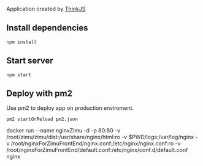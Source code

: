 
Application created by [ThinkJS](http://www.thinkjs.org)

## Install dependencies

```
npm install
```

## Start server

```
npm start
```

## Deploy with pm2

Use pm2 to deploy app on production enviroment.

```
pm2 startOrReload pm2.json
```

docker run --name nginxZimu -d -p 80:80 -v /root/zimu/zimu/dist:/usr/share/nginx/html:ro -v $PWD/logs:/var/log/nginx -v /root/nginxForZimuFrontEnd/nginx.conf:/etc/nginx/nginx.conf:ro -v /root/nginxForZimuFrontEnd/default.conf:/etc/nginx/conf.d/default.conf nginx
